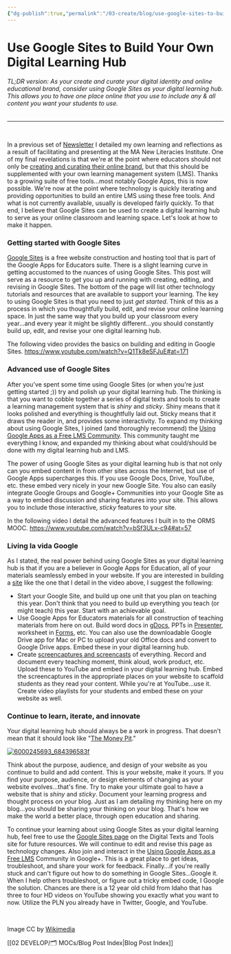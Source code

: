 ```yaml
---
{"dg-publish":true,"permalink":"/03-create/blog/use-google-sites-to-build-your-own-digital-learning-hub/","title":"Use Google Sites to Build Your Own Digital Learning Hub","tags":["gafe","google","google-apps"]}
---
```


# Use Google Sites to Build Your Own Digital Learning Hub

###### TL;DR version: As your create and curate your digital identity and online educational brand, consider using Google Sites as your digital learning hub. This allows you to have one place online that you use to include any & all content you want your students to use.

* * *

 

In a previous set of [Newsletter](http://wiobyrne.com/tag/newlit/) I detailed my own learning and reflections as a result of facilitating and presenting at the MA New Literacies Institute. One of my final revelations is that we're at the point where educators should not only be [creating and curating their online brand](http://wiobyrne.com/creating-and-curating-your-online-brand/), but that this should be supplemented with your own learning management system (LMS). Thanks to a growing suite of free tools...most notably Google Apps, this is now possible. We're now at the point where technology is quickly iterating and providing opportunities to build an entire LMS using these free tools. And what is not currently available, usually is developed fairly quickly. To that end, I believe that Google Sites can be used to create a digital learning hub to serve as your online classroom and learning space. Let's look at how to make it happen.

### Getting started with Google Sites

[Google Sites](https://sites.google.com/) is a free website construction and hosting tool that is part of the Google Apps for Educators suite. There is a slight learning curve in getting accustomed to the nuances of using Google Sites. This post will serve as a resource to get you up and running with creating, editing, and revising in Google Sites. The bottom of the page will list other technology tutorials and resources that are available to support your learning. The key to using Google Sites is that you need to just _get started_. Think of this as a process in which you thoughtfully build, edit, and revise your online learning space. In just the same way that you build up your classroom every year...and every year it might be slightly different...you should constantly build up, edit, and revise your one digital learning hub.

The following video provides the basics on building and editing in Google Sites. https://www.youtube.com/watch?v=Q1Tk8eSFJuE#at=171

### Advanced use of Google Sites

After you've spent some time using Google Sites (or when you're just getting started ;)) try and polish up your digital learning hub. The thinking is that you want to cobble together a series of digital texts and tools to create a learning management system that is _shiny_ and _sticky_. Shiny means that it looks polished and everything is thoughtfully laid out. Sticky means that it draws the reader in, and provides some interactivity. To expand my thinking about using Google Sites, I joined (and thoroughly recommend) the [Using Google Apps as a Free LMS Community](https://plus.google.com/u/0/communities/110147344160609001644). This community taught me everything I know, and expanded my thinking about what could/should be done with my digital learning hub and LMS.

The power of using Google Sites as your digital learning hub is that not only can you embed content in from other sites across the Internet, but use of Google Apps supercharges this. If you use Google Docs, Drive, YouTube, etc. these embed very nicely in your new Google Site. You also can easily integrate Google Groups and Google+ Communities into your Google Site as a way to embed discussion and sharing features into your site. This allows you to include those interactive, _sticky_ features to your site.

In the following video I detail the advanced features I built in to the ORMS MOOC. https://www.youtube.com/watch?v=bSf3ULx-c94#at=57

### Living la vida Google

As I stated, the real power behind using Google Sites as your digital learning hub is that if you are a believer in Google Apps for Education, all of your materials seamlessly embed in your website. If you are interested in building a [site](https://sites.google.com/site/ormsmodel/) like the one that I detail in the video above, I suggest the following:

- Start your Google Site, and build up one unit that you plan on teaching this year. Don't think that you need to build up everything you teach (or might teach) this year. Start with an achievable goal.
- Use Google Apps for Educators materials for all construction of teaching materials from here on out. Build word docs in [gDocs](https://sites.google.com/site/textsandtools/techtutorials/google-apps-for-educators/google-docs), PPTs in [Presenter](https://sites.google.com/site/textsandtools/techtutorials/google-apps-for-educators/google-presentation), worksheet in [Forms](https://sites.google.com/site/textsandtools/techtutorials/google-apps-for-educators/google-forms), etc. You can also use the downloadable Google Drive app for Mac or PC to upload your old Office docs and convert to Google Drive apps. Embed these in your digital learning hub.
- Create [screencaptures and screencasts](https://sites.google.com/site/textsandtools/techtutorials/screencasts) of everything. Record and document every teaching moment, think aloud, work product, etc. Upload these to YouTube and embed in your digital learning hub. Embed the screencaptures in the appropriate places on your website to scaffold students as they read your content. While you're at YouTube...use it. Create video playlists for your students and embed these on your website as well.

### Continue to learn, iterate, and innovate

Your digital learning hub should always be a work in progress. That doesn't mean that it should look like "[The Money Pit](http://www.imdb.com/title/tt0091541/)."

[![6000245693_684396583f](images/6000245693_684396583f-300x226.jpg)](http://wiobyrne.com/wp-content/uploads/2013/08/6000245693_684396583f.jpg)

Think about the purpose, audience, and design of your website as you continue to build and add content. This is your website, make it yours. If you find your purpose, audience, or design elements of changing as your website evolves...that's fine. Try to make your ultimate goal to have a website that is _shiny_ and _sticky_. Document your learning progress and thought process on your blog. Just as I am detailing my thinking here on my blog...you should be sharing your thinking on your blog. That's how we make the world a better place, through open education and sharing.

To continue your learning about using Google Sites as your digital learning hub, feel free to use the [Google Sites page](https://sites.google.com/site/textsandtools/techtutorials/google-sites) on the Digital Texts and Tools site for future resources. We will continue to edit and revise this page as technology changes. Also join and interact in the [Using Google Apps as a Free LMS](https://plus.google.com/communities/110147344160609001644?utm_source=chrome_ntp_icon&utm_medium=chrome_app&utm_campaign=chrome) Community in Google+. This is a great place to get ideas, troubleshoot, and share your work for feedback. Finally...if you're really stuck and can't figure out how to do something in Google Sites...Google it. When I help others troubleshoot, or figure out a tricky embed code, I Google the solution. Chances are there is a 12 year old child from Idaho that has three to four HD videos on YouTube showing you exactly what you want to now. Utilize the PLN you already have in Twitter, Google, and YouTube.

 

Image CC by [Wikimedia](http://commons.wikimedia.org/wiki/File:The_Hub_logo.png)

[[02 DEVELOP/🗂️ MOCs/Blog Post Index\|Blog Post Index]]